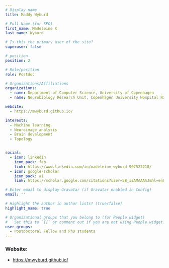```yaml
---
# Display name
title: Maddy Wyburd

# Full Name (for SEO)
first_name: Madeleine K 
last_name: Wyburd

# Is this the primary user of the site?
superuser: false

# position
position: 2

# Role/position
role: Postdoc

# Organizations/Affiliations
organizations:
  - name: Department of Computer Science, University of Copenhagen
  - name: Neurobiology Research Unit, Copenhagen University Hospital Rigshospitalet

website:
  - https://mwyburd.github.io/

interests:
  - Machine learning
  - Neuroimage analysis
  - Brain development
  - Topology


social:
  - icon: linkedin
    icon_pack: fab
    link: https://www.linkedin.com/in/madeleine-wyburd-907522218/
  - icon: google-scholar
    icon_pack: ai
    link: https://scholar.google.com/citations?user=58_isAMAAAAJ&hl=en&oi=ao

# Enter email to display Gravatar (if Gravatar enabled in Config)
email: ''

# Highlight the author in author lists? (true/false)
highlight_name: true

# Organizational groups that you belong to (for People widget)
#   Set this to `[]` or comment out if you are not using People widget.
user_groups:
  - Postdoctoral Fellow and PhD students
---
```

### Website:
- https://mwyburd.github.io/